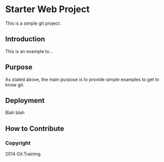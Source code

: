 # Starter Web Project

This is a simple git project. 

## Introduction

This is an example to...

## Purpose

As stated above, the main purpose is to provide simple examples to get to know git.

## Deployment

Blah blah

## How to Contribute

### Copyright

2014 Git.Training.